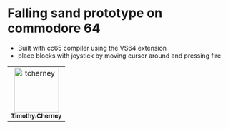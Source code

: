 # Falling sand prototype on commodore 64
- Built with cc65 compiler using the VS64 extension
- place blocks with joystick by moving cursor around and pressing fire

<!-- readme: contributors -start -->
<table>
	<tbody>
		<tr>
            <td align="center">
                <a href="https://github.com/tcherney">
                    <img src="https://avatars.githubusercontent.com/u/2602449?v=4" width="100;" alt="tcherney"/>
                    <br />
                    <sub><b>Timothy Cherney</b></sub>
                </a>
            </td>
		</tr>
	<tbody>
</table>
<!-- readme: contributors -end -->